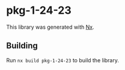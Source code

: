 # pkg-1-24-23

This library was generated with [Nx](https://nx.dev).

## Building

Run `nx build pkg-1-24-23` to build the library.
